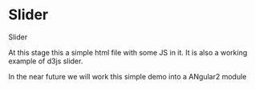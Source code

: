 # Slider
Slider

At this stage this a simple html file with some JS in it. It is also a working example of d3js 
slider. 

In the near future we will work this simple demo into a ANgular2 module
